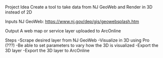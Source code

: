 Project Idea
Create a tool to take data from NJ GeoWeb and Render in 3D instead of 2D

Inputs
NJ GeoWeb: <https://www.nj.gov/dep/gis/geowebsplash.htm>

Output
A web map or service layer uploaded to ArcOnline

Steps
-Scrape desired layer from NJ GeoWeb
-Visualize in 3D using Pro (???)
	-Be able to set parameters to vary how the 3D is visualized
-Export the 3D layer 
-Export the 3D layer to ArcOnline